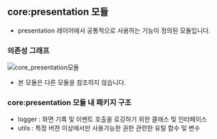 ## core:presentation 모듈
- presentation 레이어에서 공통적으로 사용하는 기능이 정의된 모듈입니다.

### 의존성 그래프
![core_presentation모듈](https://github.com/l5x5l/travel_diary/assets/39579912/79058b62-a151-4800-a4e9-77e2522d8908)
- 본 모듈은 다른 모듈을 참조하지 않습니다.

### core:presentation 모듈 내 패키지 구조
- logger : 화면 기록 및 이벤트 호출을 로깅하기 위한 클래스 및 인터페이스
- utils : 특정 버젼 이상에서만 사용가능한 권한 관련한 유틸 함수 및 변수
